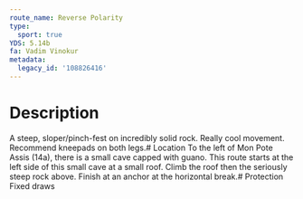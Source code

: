 ```yaml
---
route_name: Reverse Polarity
type:
  sport: true
YDS: 5.14b
fa: Vadim Vinokur
metadata:
  legacy_id: '108826416'
---
```

# Description
A steep, sloper/pinch-fest on incredibly solid rock. Really cool movement. Recommend kneepads on both legs.# Location
To the left of Mon Pote Assis (14a), there is a small cave capped with guano. This route starts at the left side of this small cave at a small roof. Climb the roof then the seriously steep rock above. Finish at an anchor at the horizontal break.# Protection
Fixed draws